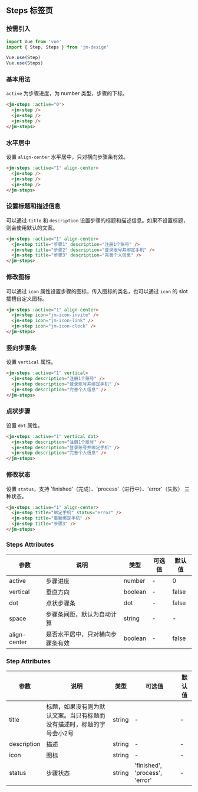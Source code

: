 ## Steps 标签页

### 按需引入

```javascript
import Vue from 'vue'
import { Step, Steps } from 'jm-design'

Vue.use(Step)
Vue.use(Steps)
```

### 基本用法

`active` 为步骤进度，为 number 类型，步骤的下标。

```html
<jm-steps :active="0">
  <jm-step />
  <jm-step />
  <jm-step />
</jm-steps>
```

### 水平居中

设置 `align-center` 水平居中，只对横向步骤条有效。

```html
<jm-steps :active="1" align-center>
  <jm-step />
  <jm-step />
  <jm-step />
</jm-steps>
```

### 设置标题和描述信息

可以通过 `title` 和 `description` 设置步骤的标题和描述信息。如果不设置标题，则会使用默认的文案。

```html
<jm-steps :active="1" align-center>
  <jm-step title="步骤1" description="注册1个账号" />
  <jm-step title="步骤2" description="登录账号并绑定手机" />
  <jm-step title="步骤3" description="完善个人信息" />
</jm-steps>
```

### 修改图标

可以通过 `icon` 属性设置步骤的图标，传入图标的类名，也可以通过 `icon` 的 slot 插槽自定义图标。

```html
<jm-steps :active="1" align-center>
  <jm-step icon="jm-icon-invite" />
  <jm-step icon="jm-icon-link" />
  <jm-step icon="jm-icon-clock" />
</jm-steps>
```

### 竖向步骤条

设置 `vertical` 属性。

```html
<jm-steps :active="1" vertical>
  <jm-step description="注册1个账号" />
  <jm-step description="登录账号并绑定手机" />
  <jm-step description="完善个人信息" />
</jm-steps>
```

### 点状步骤

设置 `dot` 属性。

```html
<jm-steps :active="1" vertical dot>
  <jm-step description="注册1个账号" />
  <jm-step description="登录账号并绑定手机" />
  <jm-step description="完善个人信息" />
</jm-steps>
```

### 修改状态

设置 `status`，支持 'finished'（完成）、'process'（进行中）、'error'（失败） 三种状态。

```html
<jm-steps :active="1" align-center>
  <jm-step title="绑定手机" status="error" />
  <jm-step title="重新绑定手机" />
  <jm-step title="步骤3" />
</jm-steps>
```

### Steps Attributes

| 参数      | 说明                                 | 类型      | 可选值       | 默认值   |
|---------- |------------------------------------ |---------- |------------- |-------- |
| active | 步骤进度 | number | - | 0 |
| vertical | 垂直方向 | boolean | - | false |
| dot | 点状步骤条 | dot | - | false |
| space | 步骤条间距，默认为自动计算 | string | - | - |
| align-center | 是否水平居中，只对横向步骤条有效 | boolean | - | false |

### Step Attributes

| 参数      | 说明                                 | 类型      | 可选值       | 默认值   |
|---------- |------------------------------------ |---------- |------------- |-------- |
| title | 标题，如果没有则为默认文案。当只有标题而没有描述时，标题的字号会小2号 | string | - | - 
| description | 描述 | string | - | - |
| icon | 图标 | string | - | - |
| status | 步骤状态 | string | 'finished', 'process', 'error' | - |